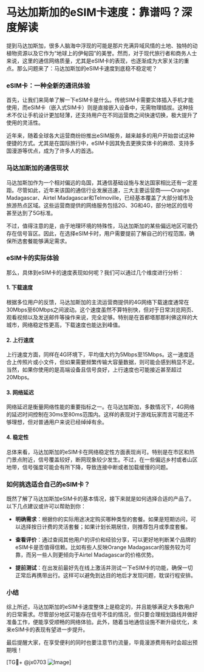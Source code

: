 # 马达加斯加的eSIM卡速度：靠谱吗？深度解读

提到马达加斯加，很多人脑海中浮现的可能是那片充满异域风情的土地、独特的动植物资源以及它作为“地球上的伊甸园”的美誉。然而，对于现代旅行者和商务人士来说，这里的通信网络质量，尤其是eSIM卡的表现，也逐渐成为大家关注的重点。那么问题来了：马达加斯加的eSIM卡速度到底稳不稳定呢？

### eSIM卡：一种全新的通讯体验

首先，让我们来简单了解一下eSIM卡是什么。传统SIM卡需要实体插入手机才能使用，而eSIM卡（嵌入式SIM卡）则是直接嵌入设备中，无需物理插拔。这种技术不仅让手机设计更加轻薄，还支持用户在不同运营商之间快速切换，极大提升了使用的灵活性。

近年来，随着全球各大运营商纷纷推出eSIM服务，越来越多的用户开始尝试这种便捷的方式。尤其是在国际旅行中，eSIM卡因其免去更换实体卡的麻烦、支持多国漫游等优点，成为了许多人的首选。

### 马达加斯加的通信现状

马达加斯加作为一个相对偏远的岛国，其通信基础设施与发达国家相比还有一定差距。尽管如此，近年来该国的通信行业发展迅速，三大主要运营商——Orange Madagascar、Airtel Madagascar和Telmoville，已经基本覆盖了大部分城市及旅游热点区域。这些运营商提供的网络服务包括2G、3G和4G，部分地区的信号甚至达到了5G标准。

不过，值得注意的是，由于地理环境的特殊性，马达加斯加的某些偏远地区可能仍存在信号盲区。因此，在选择eSIM卡时，用户需要提前了解自己的行程范围，确保所选套餐能够满足需求。

### eSIM卡的实际体验

那么，具体到eSIM卡的速度表现如何呢？我们可以通过几个维度进行分析：

#### 1. 下载速度
根据多位用户的反馈，马达加斯加的主流运营商提供的4G网络下载速度通常在30Mbps至60Mbps之间波动。这个速度虽然不算特别快，但对于日常浏览网页、观看视频以及发送邮件等操作来说，完全足够。特别是在首都塔那那利佛这样的大城市，网络稳定性更高，下载速度也能达到峰值。

#### 2. 上行速度
上行速度方面，同样在4G环境下，平均值大约为5Mbps至15Mbps。这一速度适合上传照片或小文件，但如果需要频繁传输大容量数据，则可能会感到稍显不足。当然，如果你使用的是高端设备且信号良好，上行速度也可能接近甚至超过20Mbps。

#### 3. 网络延迟
网络延迟是衡量网络性能的重要指标之一。在马达加斯加，多数情况下，4G网络的延迟时间控制在30ms至80ms范围内。这样的表现对于游戏玩家而言可能还不够理想，但对普通用户来说已经绰绰有余。

#### 4. 稳定性
总体来看，马达加斯加的eSIM卡在网络稳定性方面表现尚可。特别是在市区和热门景点附近，信号覆盖较好，断网现象较少发生。不过，在一些偏远乡村或者山区地带，信号强度可能会有所下降，导致连接中断或者加载缓慢的问题。

### 如何挑选适合自己的eSIM卡？

既然了解了马达加斯加eSIM卡的基本情况，接下来就是如何选择合适的产品了。以下几点建议或许可以帮助到你：

- **明确需求**：根据你的实际用途决定购买哪种类型的套餐。如果是短期访问，可以选择按日计费的灵活套餐；如果计划长期居住，则推荐包月或季度套餐。
  
- **查看评价**：通过查阅其他用户的评价和经验分享，可以更好地判断某个品牌的eSIM卡是否值得信赖。比如有些人反映Orange Madagascar的服务较为可靠，而另一些人则更倾向于Airtel Madagascar的价格优势。

- **提前测试**：在出发前最好先在线上激活并测试一下eSIM卡的功能，确保一切正常后再携带出行。这样可以避免到达目的地后才发现问题，耽误行程安排。

### 小结

综上所述，马达加斯加的eSIM卡速度整体上是稳定的，并且能够满足大多数用户的日常需求。尽管部分地区可能存在信号不佳的情况，但只要合理规划路线并做好准备工作，便能享受顺畅的网络体验。此外，随着当地通信设施不断升级优化，未来eSIM卡的表现有望进一步提升。

最后提醒大家，在享受便利的同时也要注意节约流量，毕竟漫游费用有时会超出预期哦！

[TG💪+ @jx0703 ![Image](https://github.com/user-attachments/assets/dbca1d08-cadb-493c-b0ec-ad6f7a83f270)]